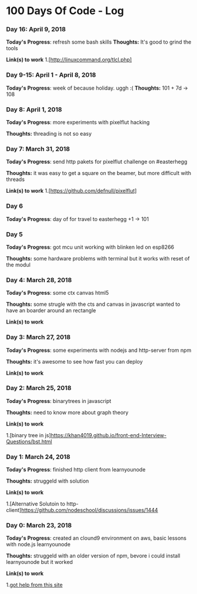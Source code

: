 # 100 Days Of Code - Log

### Day 16: April 9, 2018

**Today's Progress**: refresh some bash skills
**Thoughts:** It's good to grind the tools 

**Link(s) to work**
1.[http://linuxcommand.org/tlcl.php]



### Day 9-15: April 1 - April 8, 2018

**Today's Progress**: week of because holiday. uggh :(
**Thoughts:** 101 + 7d -> 108


### Day 8: April 1, 2018

**Today's Progress**: more experiments with pixelflut hacking

**Thoughts:** threading is not so easy 


### Day 7: March 31, 2018

**Today's Progress**: send http pakets for pixelflut challenge on #easterhegg

**Thoughts:** it was easy to get a square on the beamer, but more difficult with threads

**Link(s) to work**
1.[https://github.com/defnull/pixelflut]

### Day 6 

**Today's Progress**: day of for travel to easterhegg
+1 -> 101

### Day 5

**Today's Progress**: got mcu unit working with blinken led on esp8266

**Thoughts:** some hardware problems with terminal but it works with reset of the modul

### Day 4: March 28, 2018

**Today's Progress**: some ctx canvas html5

**Thoughts:** some strugle with the cts and canvas in javascript wanted to have an boarder around an rectangle

**Link(s) to work**


### Day 3: March 27, 2018

**Today's Progress**: some experiments with nodejs and http-server from npm

**Thoughts:** it's awesome to see how fast you can deploy

**Link(s) to work**


### Day 2: March 25, 2018

**Today's Progress**: binarytrees in javascript

**Thoughts:** need to know more about graph theory

**Link(s) to work**

1.[binary tree in js]https://khan4019.github.io/front-end-Interview-Questions/bst.html


### Day 1: March 24, 2018

**Today's Progress**: finished http client from learnyounode

**Thoughts:** struggeld with solution

**Link(s) to work**

1.[Alternative Solutoin to http-client]https://github.com/nodeschool/discussions/issues/1444


### Day 0: March 23, 2018

**Today's Progress**: created an clound9 environment on aws, basic lessons with node.js learnyounode

**Thoughts:** struggeld with an older version of npm, bevore i could install learnyounode but it worked 

**Link(s) to work**

1.[got help from this site](https://askubuntu.com/questions/786272/why-does-installing-node-6-x-on-ubuntu-16-04-actually-install-node-4-2-6) 



